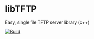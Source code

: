 # libTFTP
Easy, single file TFTP server library (c++)

[![Build](https://github.com/lazzyfox/libTFTP/actions/workflows/cmake_build.yml/badge.svg)](https://github.com/lazzyfox/libTFTP/actions/workflows/cmake_build.yml)

